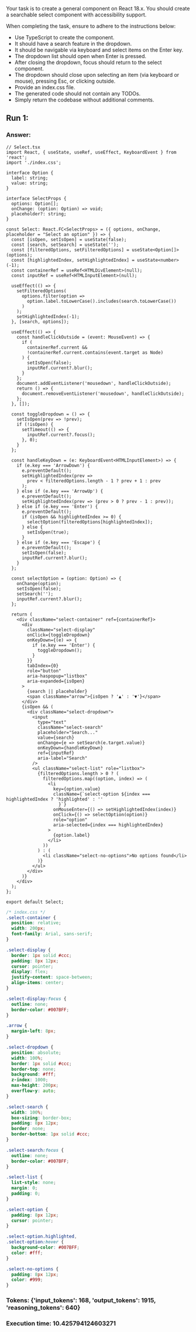 Your task is to create a general component on React 18.x.
You should create a searchable select component with accessibility support.

When completing the task, ensure to adhere to the instructions below:
- Use TypeScript to create the component.
- It should have a search feature in the dropdown.
- It should be navigable via keyboard and select items on the Enter key.
- The dropdown list should open when Enter is pressed.
- After closing the dropdown, focus should return to the select component.
- The dropdown should close upon selecting an item (via keyboard or mouse), pressing Esc, or clicking outside.
- Provide an index.css file.
- The generated code should not contain any TODOs.
- Simply return the codebase without additional comments.

## Run 1:
### Answer:
```tsx
// Select.tsx
import React, { useState, useRef, useEffect, KeyboardEvent } from 'react';
import './index.css';

interface Option {
  label: string;
  value: string;
}

interface SelectProps {
  options: Option[];
  onChange: (option: Option) => void;
  placeholder?: string;
}

const Select: React.FC<SelectProps> = ({ options, onChange, placeholder = "Select an option" }) => {
  const [isOpen, setIsOpen] = useState(false);
  const [search, setSearch] = useState('');
  const [filteredOptions, setFilteredOptions] = useState<Option[]>(options);
  const [highlightedIndex, setHighlightedIndex] = useState<number>(-1);
  const containerRef = useRef<HTMLDivElement>(null);
  const inputRef = useRef<HTMLInputElement>(null);

  useEffect(() => {
    setFilteredOptions(
      options.filter(option =>
        option.label.toLowerCase().includes(search.toLowerCase())
      )
    );
    setHighlightedIndex(-1);
  }, [search, options]);

  useEffect(() => {
    const handleClickOutside = (event: MouseEvent) => {
      if (
        containerRef.current &&
        !containerRef.current.contains(event.target as Node)
      ) {
        setIsOpen(false);
        inputRef.current?.blur();
      }
    };
    document.addEventListener('mousedown', handleClickOutside);
    return () => {
      document.removeEventListener('mousedown', handleClickOutside);
    };
  }, []);

  const toggleDropdown = () => {
    setIsOpen(prev => !prev);
    if (!isOpen) {
      setTimeout(() => {
        inputRef.current?.focus();
      }, 0);
    }
  };

  const handleKeyDown = (e: KeyboardEvent<HTMLInputElement>) => {
    if (e.key === 'ArrowDown') {
      e.preventDefault();
      setHighlightedIndex(prev =>
        prev < filteredOptions.length - 1 ? prev + 1 : prev
      );
    } else if (e.key === 'ArrowUp') {
      e.preventDefault();
      setHighlightedIndex(prev => (prev > 0 ? prev - 1 : prev));
    } else if (e.key === 'Enter') {
      e.preventDefault();
      if (isOpen && highlightedIndex >= 0) {
        selectOption(filteredOptions[highlightedIndex]);
      } else {
        setIsOpen(true);
      }
    } else if (e.key === 'Escape') {
      e.preventDefault();
      setIsOpen(false);
      inputRef.current?.blur();
    }
  };

  const selectOption = (option: Option) => {
    onChange(option);
    setIsOpen(false);
    setSearch('');
    inputRef.current?.blur();
  };

  return (
    <div className="select-container" ref={containerRef}>
      <div
        className="select-display"
        onClick={toggleDropdown}
        onKeyDown={(e) => {
          if (e.key === 'Enter') {
            toggleDropdown();
          }
        }}
        tabIndex={0}
        role="button"
        aria-haspopup="listbox"
        aria-expanded={isOpen}
      >
        {search || placeholder}
        <span className="arrow">{isOpen ? '▲' : '▼'}</span>
      </div>
      {isOpen && (
        <div className="select-dropdown">
          <input
            type="text"
            className="select-search"
            placeholder="Search..."
            value={search}
            onChange={e => setSearch(e.target.value)}
            onKeyDown={handleKeyDown}
            ref={inputRef}
            aria-label="Search"
          />
          <ul className="select-list" role="listbox">
            {filteredOptions.length > 0 ? (
              filteredOptions.map((option, index) => (
                <li
                  key={option.value}
                  className={`select-option ${index === highlightedIndex ? 'highlighted' : ''
                    }`}
                  onMouseEnter={() => setHighlightedIndex(index)}
                  onClick={() => selectOption(option)}
                  role="option"
                  aria-selected={index === highlightedIndex}
                >
                  {option.label}
                </li>
              ))
            ) : (
              <li className="select-no-options">No options found</li>
            )}
          </ul>
        </div>
      )}
    </div>
  );
};

export default Select;
```

```css
/* index.css */
.select-container {
  position: relative;
  width: 200px;
  font-family: Arial, sans-serif;
}

.select-display {
  border: 1px solid #ccc;
  padding: 8px 12px;
  cursor: pointer;
  display: flex;
  justify-content: space-between;
  align-items: center;
}

.select-display:focus {
  outline: none;
  border-color: #007BFF;
}

.arrow {
  margin-left: 8px;
}

.select-dropdown {
  position: absolute;
  width: 100%;
  border: 1px solid #ccc;
  border-top: none;
  background: #fff;
  z-index: 1000;
  max-height: 200px;
  overflow-y: auto;
}

.select-search {
  width: 100%;
  box-sizing: border-box;
  padding: 8px 12px;
  border: none;
  border-bottom: 1px solid #ccc;
}

.select-search:focus {
  outline: none;
  border-color: #007BFF;
}

.select-list {
  list-style: none;
  margin: 0;
  padding: 0;
}

.select-option {
  padding: 8px 12px;
  cursor: pointer;
}

.select-option.highlighted,
.select-option:hover {
  background-color: #007BFF;
  color: #fff;
}

.select-no-options {
  padding: 8px 12px;
  color: #999;
}
```

### Tokens: {'input_tokens': 168, 'output_tokens': 1915, 'reasoning_tokens': 640}
### Execution time: 10.425794124603271
